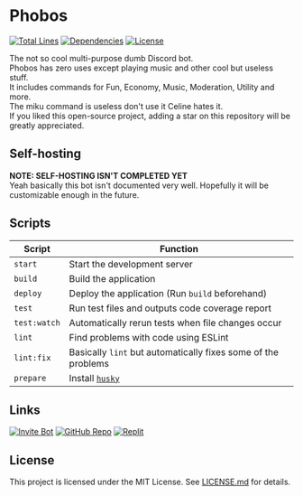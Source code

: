 # Phobos

[![Total Lines][total-lines-shield]][repo]
[![Dependencies][dependencies-shield]][dependencies]
[![License][license-shield]][license]

The not so cool multi-purpose dumb Discord bot.\
Phobos has zero uses except playing music and other cool but useless stuff.\
It includes commands for Fun, Economy, Music, Moderation, Utility and more.\
The miku command is useless don't use it Celine hates it.\
If you liked this open-source project, adding a star on this repository will be greatly appreciated.

## Self-hosting

**NOTE: SELF-HOSTING ISN'T COMPLETED YET**\
Yeah basically this bot isn't documented very well. Hopefully it will be customizable enough in the future.

## Scripts

| Script | Function |
|-|-|
| `start` | Start the development server |
| `build` | Build the application |
| `deploy` | Deploy the application (Run `build` beforehand) |
| `test` | Run test files and outputs code coverage report |
| `test:watch` | Automatically rerun tests when file changes occur |
| `lint` | Find problems with code using ESLint |
| `lint:fix` | Basically `lint` but automatically fixes some of the problems |
| `prepare` | Install [`husky`](https://typicode.github.io/husky) |

## Links

[![Invite Bot][bot-invite-shield]][bot-invite]
[![GitHub Repo][repo-shield]][repo]
[![Replit][repl-shield]][repl]

## License

This project is licensed under the MIT License. See [LICENSE.md][license] for details.



[repo]: https://github.com/MarsRon/phobos
[dependencies]: https://david-dm.org/MarsRon/phobos
[license]: https://github.com/MarsRon/phobos/blob/master/LICENSE.md
[bot-invite]: https://discord.com/oauth2/authorize?client_id=738252807525892139&scope=bot&permissions=8589934591
[repl]: https://replit.com/@MarsRon/phobos

[total-lines-shield]: https://img.shields.io/tokei/lines/github/MarsRon/phobos.svg
[dependencies-shield]: https://status.david-dm.org/gh/MarsRon/phobos.svg
[license-shield]: https://img.shields.io/github/license/MarsRon/phobos.svg
[bot-invite-shield]: https://img.shields.io/badge/Add%20Me!-%237289DA.svg?logo=discord&style=flat-square&logoColor=white
[repo-shield]: https://img.shields.io/badge/GitHub%20Repo-%23181711.svg?logo=github&style=flat-square&logoColor=white
[repl-shield]: https://img.shields.io/badge/Replit-%23667881.svg?logo=replit&style=flat-square&logoColor=white

